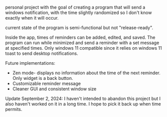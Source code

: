 personal project with the goal of creating a program that will send a windows notification, with the time slightly randomized so I don't know exactly when it will occur.

current state of the program is semi-functional but not "release-ready". 

Inside the app, times of reminders can be added, edited, and saved. The program can run while minimized and send a reminder with a set message at specified times. Only windows 11 compatible since it relies on windows 11 toast to send desktop notifications.

Future implementations:
- Zen mode- displays no information about the time of the next reminder. Only widget is a back button.
- Customizable reminder message
- Cleaner GUI and consistent window size

Update September 2, 2024:
  I haven't intended to abandon this project but I also haven't worked on it in a long time. I hope to pick it back up when time permits.
